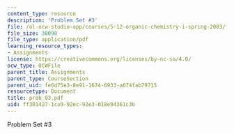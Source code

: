 ```yaml
---
content_type: resource
description: 'Problem Set #3'
file: /ol-ocw-studio-app/courses/5-12-organic-chemistry-i-spring-2003/ff3014271ca992ec92e3018e94361c3b_prob_03.pdf
file_size: 38098
file_type: application/pdf
learning_resource_types:
- Assignments
license: https://creativecommons.org/licenses/by-nc-sa/4.0/
ocw_type: OCWFile
parent_title: Assignments
parent_type: CourseSection
parent_uid: fe6d75e3-8e91-1674-6933-a674fab79715
resourcetype: Document
title: prob_03.pdf
uid: ff301427-1ca9-92ec-92e3-018e94361c3b
---
```

Problem Set #3